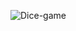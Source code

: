 ![Dice-game](https://github.com/Carl4WebDev/Simon-Game/assets/118111050/bc370eaa-2dac-4213-a1e8-e52a69161512)
